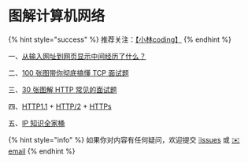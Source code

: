 # 图解计算机网络

{% hint style="success" %}
推荐关注：[【小林coding】](https://blog.csdn.net/qq_34827674/)
{% endhint %}

一、[从输入网址到网页显示中间经历了什么？](https://blog.csdn.net/qq_34827674/article/details/116790524)

二、[100 张图带你彻底搞懂 TCP 面试题](https://blog.csdn.net/qq_34827674/article/details/115861934)

三、[30 张图解 HTTP 常见的面试题](https://blog.csdn.net/qq_34827674/article/details/104732605)

四、[HTTP1.1](https://blog.csdn.net/qq_34827674/article/details/114025066) +  [HTTP/2](https://blog.csdn.net/qq_34827674/article/details/115188949) + [HTTPs](https://blog.csdn.net/qq_34827674/article/details/112589634)

五、[IP 知识全家桶](https://blog.csdn.net/qq_34827674/article/details/112589634)

{% hint style="info" %}
如果你对内容有任何疑问，欢迎提交 [❕issues](https://github.com/MrEnvision/Front-end_learning_notes/issues) 或 [ ✉️ email](mailto:EnvisionShen@gmail.com)
{% endhint %}


